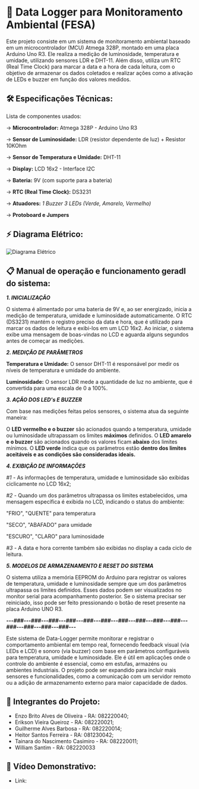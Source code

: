 # 🚀 Data Logger para Monitoramento Ambiental (FESA)

Este projeto consiste em um sistema de monitoramento ambiental baseado em um microcontrolador (MCU) Atmega 328P, montado em uma placa Arduino Uno R3. Ele realiza a medição de luminosidade, temperatura e umidade, utilizando sensores LDR e DHT-11. Além disso, utiliza um RTC (Real Time Clock) para marcar a data e a hora de cada leitura, com o objetivo de armazenar os dados coletados e realizar ações como a ativação de LEDs e buzzer em função dos valores medidos.

## 🛠️ Especificações Técnicas:

Lista de componentes usados:

-> **Microcontrolador:** Atmega 328P - Arduino Uno R3

-> **Sensor de Luminosidade:** LDR (resistor dependente de luz) + Resistor 10KOhm

-> **Sensor de Temperatura e Umidade:** DHT-11

-> **Display:** LCD 16x2 - Interface I2C

-> **Bateria:** 9V (com suporte para a bateria)

-> **RTC (Real Time Clock):** DS3231

-> **Atuadores:**
       _1 Buzzer_
       _3 LEDs (Verde, Amarelo, Vermelho)_
      
-> **Protoboard e Jumpers**

## ⚡ Diagrama Elétrico:

![Diagrama Elétrico](https://github.com/user-attachments/assets/063c4789-e729-45cd-8191-659d4cc04cc2)

## 📋 Manual de operação e funcionamento geradl do sistema:

_**1. INICIALIZAÇÃO**_

O sistema é alimentado por uma bateria de 9V e, ao ser energizado, inicia a medição de temperatura, umidade e luminosidade automaticamente. O RTC (DS3231) mantém o registro preciso da data e hora, que é utilizado para marcar os dados de leitura e exibi-los em um LCD 16x2. Ao iniciar, o sistema exibe uma mensagem de boas-vindas no LCD e aguarda alguns segundos antes de começar as medições.

_**2. MEDIÇÃO DE PARÂMETROS**_

**Temperatura e Umidade:** O sensor DHT-11 é responsável por medir os níveis de temperatura e umidade do ambiente.

**Luminosidade:** O sensor LDR mede a quantidade de luz no ambiente, que é convertida para uma escala de 0 a 100%.

_**3. AÇÃO DOS LED's E BUZZER**_

Com base nas medições feitas pelos sensores, o sistema atua da seguinte maneira:

O **LED vermelho e o buzzer** são acionados quando a temperatura, umidade ou luminosidade ultrapassam os limites **máximos** definidos. O **LED amarelo e o buzzer** são acionados quando os valores ficam **abaixo** dos limites mínimos. O **LED verde** indica que os parâmetros estão **dentro dos limites aceitáveis e as condições são consideradas ideais.**

_**4. EXIBIÇÃO DE INFORMAÇÕES**_

_#1 -_ As informações de temperatura, umidade e luminosidade são exibidas ciclicamente no LCD 16x2;

_#2 -_ Quando um dos parâmetros ultrapassa os limites estabelecidos, uma mensagem específica é exibida no LCD, indicando o status do ambiente:

"FRIO", "QUENTE" para temperatura

"SECO", "ABAFADO" para umidade

"ESCURO", "CLARO" para luminosidade

_#3 -_ A data e hora corrente também são exibidas no display a cada ciclo de leitura.

_**5. MODELOS DE ARMAZENAMENTO E RESET DO SISTEMA**_

O sistema utiliza a memória EEPROM do Arduino para registrar os valores de temperatura, umidade e luminosidade sempre que um dos parâmetros ultrapassa os limites definidos. Esses dados podem ser visualizados no monitor serial para acompanhamento posterior. Se o sistema precisar ser reiniciado, isso pode ser feito pressionando o botão de reset presente na placa Arduino UNO R3.

_**---###---###---###---###---###---###---###---###---###---###---###---###---###---###---**_

Este sistema de Data-Logger permite monitorar e registrar o comportamento ambiental em tempo real, fornecendo feedback visual (via LEDs e LCD) e sonoro (via buzzer) com base em parâmetros configuráveis para temperatura, umidade e luminosidade. Ele é útil em aplicações onde o controle do ambiente é essencial, como em estufas, armazéns ou ambientes industriais. O projeto pode ser expandido para incluir mais sensores e funcionalidades, como a comunicação com um servidor remoto ou a adição de armazenamento externo para maior capacidade de dados.

## 🤝 Integrantes do Projeto:

- Enzo Brito Alves de Oliveira - RA: 082220040;
- Erikson Vieira Queiroz - RA: 082220021;
- Guilherme Alves Barbosa - RA: 082220014;
- Heitor Santos Ferreira - RA: 081230042;
- Tainara do Nascimento Casimiro - RA: 082220011;
- William Santim - RA: 082220033

## 🎥 Vídeo Demonstrativo:

- Link: 
